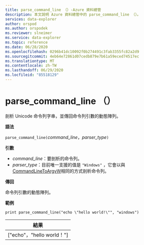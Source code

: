 ```yaml
---
title: parse_command_line （）-Azure 資料總管
description: 本文說明 Azure 資料總管中的 parse_command_line （）。
services: data-explorer
author: orspod
ms.author: orspodek
ms.reviewer: slneimer
ms.service: data-explorer
ms.topic: reference
ms.date: 06/28/2020
ms.openlocfilehash: 0296b41dc10092f0b274491c3fab3355fc82a2d9
ms.sourcegitcommit: 4eb64e72861d07cedb879e7b61a59eced74517ec
ms.translationtype: MT
ms.contentlocale: zh-TW
ms.lasthandoff: 06/29/2020
ms.locfileid: "85518129"
---
```

# <a name="parse_command_line"></a>parse_command_line （）

剖析 Unicode 命令列字串，並傳回命令列引數的動態陣列。

**語法**

`parse_command_line(`*command_line*，*parser_type*`)`

**引數**

* *command_line*：要剖析的命令列。
* *parser_type*：目前唯一支援的值是 `"Windows"` ，它會以與[CommandLineToArgvW](https://docs.microsoft.com/windows/win32/api/shellapi/nf-shellapi-commandlinetoargvw)相同的方式剖析命令列。

**傳回**

命令列引數的動態陣列。

**範例**

<!-- csl: https://help.kusto.windows.net:443/Samples -->
```kusto
print parse_command_line("echo \"hello world!\"", "windows")
```

|結果|
|---|
|["echo"，"hello world！"]|
